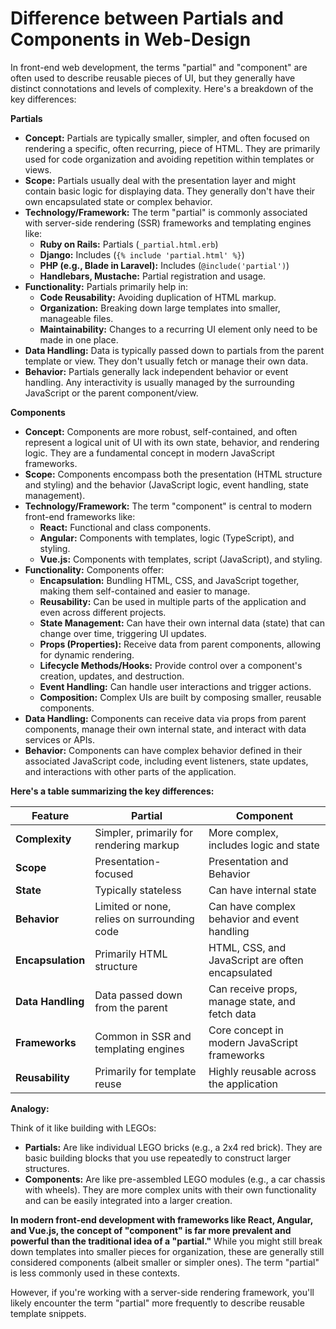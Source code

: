 # Difference between Partials and Components in Web-Design

In front-end web development, the terms "partial" and "component" are often used to describe reusable pieces of UI, but they generally have distinct connotations and levels of complexity. Here's a breakdown of the key differences:

**Partials**

* **Concept:** Partials are typically smaller, simpler, and often focused on rendering a specific, often recurring, piece of HTML. They are primarily used for code organization and avoiding repetition within templates or views.
* **Scope:** Partials usually deal with the presentation layer and might contain basic logic for displaying data. They generally don't have their own encapsulated state or complex behavior.
* **Technology/Framework:** The term "partial" is commonly associated with server-side rendering (SSR) frameworks and templating engines like:
    * **Ruby on Rails:** Partials (`_partial.html.erb`)
    * **Django:** Includes (`{% include 'partial.html' %}`)
    * **PHP (e.g., Blade in Laravel):** Includes (`@include('partial')`)
    * **Handlebars, Mustache:** Partial registration and usage.
* **Functionality:** Partials primarily help in:
    * **Code Reusability:** Avoiding duplication of HTML markup.
    * **Organization:** Breaking down large templates into smaller, manageable files.
    * **Maintainability:** Changes to a recurring UI element only need to be made in one place.
* **Data Handling:** Data is typically passed down to partials from the parent template or view. They don't usually fetch or manage their own data.
* **Behavior:** Partials generally lack independent behavior or event handling. Any interactivity is usually managed by the surrounding JavaScript or the parent component/view.

**Components**

* **Concept:** Components are more robust, self-contained, and often represent a logical unit of UI with its own state, behavior, and rendering logic. They are a fundamental concept in modern JavaScript frameworks.
* **Scope:** Components encompass both the presentation (HTML structure and styling) and the behavior (JavaScript logic, event handling, state management).
* **Technology/Framework:** The term "component" is central to modern front-end frameworks like:
    * **React:** Functional and class components.
    * **Angular:** Components with templates, logic (TypeScript), and styling.
    * **Vue.js:** Components with templates, script (JavaScript), and styling.
* **Functionality:** Components offer:
    * **Encapsulation:** Bundling HTML, CSS, and JavaScript together, making them self-contained and easier to manage.
    * **Reusability:** Can be used in multiple parts of the application and even across different projects.
    * **State Management:** Can have their own internal data (state) that can change over time, triggering UI updates.
    * **Props (Properties):** Receive data from parent components, allowing for dynamic rendering.
    * **Lifecycle Methods/Hooks:** Provide control over a component's creation, updates, and destruction.
    * **Event Handling:** Can handle user interactions and trigger actions.
    * **Composition:** Complex UIs are built by composing smaller, reusable components.
* **Data Handling:** Components can receive data via props from parent components, manage their own internal state, and interact with data services or APIs.
* **Behavior:** Components can have complex behavior defined in their associated JavaScript code, including event listeners, state updates, and interactions with other parts of the application.

**Here's a table summarizing the key differences:**

| Feature          | Partial                                 | Component                                      |
| ---------------- | --------------------------------------- | ----------------------------------------------- |
| **Complexity** | Simpler, primarily for rendering markup    | More complex, includes logic and state         |
| **Scope** | Presentation-focused                     | Presentation and Behavior                       |
| **State** | Typically stateless                      | Can have internal state                         |
| **Behavior** | Limited or none, relies on surrounding code | Can have complex behavior and event handling    |
| **Encapsulation** | Primarily HTML structure                | HTML, CSS, and JavaScript are often encapsulated |
| **Data Handling** | Data passed down from the parent       | Can receive props, manage state, and fetch data |
| **Frameworks** | Common in SSR and templating engines      | Core concept in modern JavaScript frameworks    |
| **Reusability** | Primarily for template reuse             | Highly reusable across the application          |

**Analogy:**

Think of it like building with LEGOs:

* **Partials:** Are like individual LEGO bricks (e.g., a 2x4 red brick). They are basic building blocks that you use repeatedly to construct larger structures.
* **Components:** Are like pre-assembled LEGO modules (e.g., a car chassis with wheels). They are more complex units with their own functionality and can be easily integrated into a larger creation.

**In modern front-end development with frameworks like React, Angular, and Vue.js, the concept of "component" is far more prevalent and powerful than the traditional idea of a "partial."** While you might still break down templates into smaller pieces for organization, these are generally still considered components (albeit smaller or simpler ones). The term "partial" is less commonly used in these contexts.

However, if you're working with a server-side rendering framework, you'll likely encounter the term "partial" more frequently to describe reusable template snippets.
